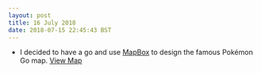 ```yaml
---
layout: post
title: 16 July 2018 
date: 2018-07-15 22:45:43 BST
---
```

+ I decided to have a go and use [MapBox](http://mapbox.com) to design the famous Pokémon Go map. [View Map](https://jackwebdev.github.io/Pokemon-Go-Map/)

